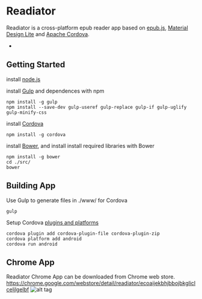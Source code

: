 Readiator
=========

Readiator is a cross-platform epub reader app based on [epub.js](https://github.com/futurepress/epub.js/), [Material Design Lite](https://github.com/google/material-design-lite) and [Apache Cordova](http://cordova.apache.org/).

-

Getting Started
-------------------------

install [node.js](http://nodejs.org/)

install [Gulp](http://gulpjs.com) and dependences with npm

```
npm install -g gulp
npm install --save-dev gulp-useref gulp-replace gulp-if gulp-uglify gulp-minify-css
```

install [Cordova](http://cordova.apache.org/)

```
npm install -g cordova
```

install [Bower](http://bower.io/), and install install required libraries with Bower

```
npm install -g bower
cd ./src/
bower
```

Building App 
-------------------------

Use Gulp to generate files in ./www/ for Cordova

```
gulp
```

Setup Cordova [plugins and platforms](https://cordova.apache.org/docs/en/edge/guide_cli_index.md.html#The%20Command-Line%20Interface)

```
cordova plugin add cordova-plugin-file cordova-plugin-zip
cordova platform add android
cordova run android
```

Chrome App
-------------------------
Readiator Chrome App can be downloaded from Chrome web store. 
https://chrome.google.com/webstore/detail/readiator/ecoaijekbhjbbojbkgliclceljlgelbf
![alt tag](https://lh3.googleusercontent.com/FMEFHeoA-3Q_uuvlFM4LjSox5aTYGGQhFs0b2KMJOOdHnJpT0vO2vWq50iW5O25bPpspaozq=s640-h400-e365-rw)
